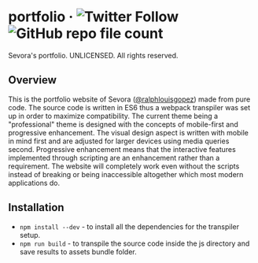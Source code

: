# portfolio &middot; ![Twitter Follow](https://img.shields.io/twitter/follow/ralphlouisgopez?style=social) ![GitHub repo file count](https://img.shields.io/github/directory-file-count/sevora/portfolio)
Sevora's portfolio. UNLICENSED. All rights reserved.

## Overview
This is the portfolio website of Sevora ([@ralphlouisgopez](https://twitter.com/ralphlouisgopez)) made from pure code. The source code is written in ES6 thus a webpack transpiler was set up in order to maximize compatibility. The current theme being a "professional" theme is designed with the concepts of mobile-first and progressive enhancement. The visual design aspect is written with mobile in mind first and are adjusted for larger devices using media queries second. Progressive enhancement means that the interactive features implemented through scripting are an enhancement rather than a requirement. The website will completely work even without the scripts instead of breaking or being inaccessible altogether which most modern applications do.

## Installation
- `npm install --dev` - to install all the dependencies for the transpiler setup. 
- `npm run build` - to transpile the source code inside the js directory and save results to assets bundle folder.
